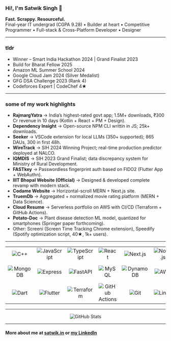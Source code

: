 ### Hi!, I'm Satwik Singh 👋

**Fast. Scrappy. Resourceful.**     
Final-year IT undergrad (CGPA 9.28) • Builder at heart • Competitive Programmer • Full-stack & Cross-Platform Developer • Designer

---

### tldr

* Winner – Smart India Hackathon 2024 | Grand Finalist 2023
* Build for Bharat Fellow 2025
* Amazon ML Summer School 2024
* Google Cloud Jam 2024 (Silver Medalist)
* GFG DSA Challenge 2023 (Rank 4)
* Codeforces Expert | CodeChef 4★

---

### some of my work highlights

* **RajmargYatra** → India’s highest-rated govt app; 1.5M+ downloads, ₹300 Cr revenue in 10 days (Kotlin + React + PM + Design).
* **Dependency Insight** → Open-source NPM CLI writtin in JS; 25k+ downloads.
* **Seeker** → VSCode extension for local LLMs (350+ supported); 865 DAUs, 300 in first 48h.
* **WireTrack** → SIH 2024 Winning Project; real-time production predictor deployed at NALCO.
* **IQMDIS** → SIH 2023 Grand Finalist; data discrepancy system for Ministry of Rural Development.
* **FASTkey** → Passwordless fingerprint auth based on FIDO2 (Flutter App + WebAuthn).
* **IIIT Bhopal Website (Official)** → Designed & developed complete revamp with modern stack.
* **Codame Website** → Horizontal-scroll MERN + Next.js site.
* **TruemDb** → Aggregated + normalized movie rating platform (MERN + Data Science).
* **Cloud Resume** → Serverless portfolio on AWS with CI/CD (Terraform + GitHub Actions).
* **Potato-Doc** → Plant disease detection ML model, quantized for smartphones (Springer paper forthcoming).
* Other: Screeni (Screen Time Tracking Chrome extension), Speedify (Spotify optimization script, 40★, 1k+ users).

---

<div align="center">
  <table>
    <tr>
      <td align="center"><img src="https://skillicons.dev/icons?i=cpp" alt="C++" /></td>
      <td align="center"><img src="https://skillicons.dev/icons?i=js" alt="JavaScript" /></td>
      <td align="center"><img src="https://skillicons.dev/icons?i=ts" alt="TypeScript" /></td>
      <td align="center"><img src="https://skillicons.dev/icons?i=react" alt="React" /></td>
      <td align="center"><img src="https://skillicons.dev/icons?i=nextjs" alt="Next.js" /></td>
      <td align="center"><img src="https://skillicons.dev/icons?i=nodejs" alt="Node.js" /></td>
      <td align="center"><img src="https://skillicons.dev/icons?i=npm" alt="npm" /></td>
      <td align="center"><img src="https://skillicons.dev/icons?i=tailwind" alt="Tailwind CSS" /></td>
      <td align="center"><img src="https://skillicons.dev/icons?i=python" alt="Python" /></td>
    </tr>
    <tr>
      <td align="center"><img src="https://skillicons.dev/icons?i=mongodb" alt="MongoDB" /></td>
      <td align="center"><img src="https://skillicons.dev/icons?i=express" alt="Express" /></td>
      <td align="center"><img src="https://skillicons.dev/icons?i=fastapi" alt="FastAPI" /></td>
      <td align="center"><img src="https://skillicons.dev/icons?i=mysql" alt="MySQL" /></td>
      <td align="center"><img src="https://skillicons.dev/icons?i=dynamodb" alt="DynamoDB" /></td>
      <td align="center"><img src="https://skillicons.dev/icons?i=aws" alt="AWS" /></td>
      <td align="center"><img src="https://skillicons.dev/icons?i=gcp" alt="GCP" /></td>
      <td align="center"><img src="https://skillicons.dev/icons?i=kotlin" alt="Kotlin" /></td>
      <td align="center"><img src="https://skillicons.dev/icons?i=androidstudio" alt="Android Studio" /></td>
    </tr>
    <tr>
      <td align="center"><img src="https://skillicons.dev/icons?i=dart" alt="Dart" /></td>
      <td align="center"><img src="https://skillicons.dev/icons?i=flutter" alt="Flutter" /></td>
      <td align="center"><img src="https://skillicons.dev/icons?i=terraform" alt="Terraform" /></td>
      <td align="center"><img src="https://skillicons.dev/icons?i=githubactions" alt="GitHub Actions" /></td>
      <td align="center"><img src="https://skillicons.dev/icons?i=git" alt="Git" /></td>
      <td align="center"><img src="https://skillicons.dev/icons?i=linux" alt="Linux" /></td>
      <td align="center"><img src="https://skillicons.dev/icons?i=bash" alt="Bash" /></td>
      <td align="center"><img src="https://skillicons.dev/icons?i=tensorflow" alt="TensorFlow" /></td>
      <td align="center"><img src="https://skillicons.dev/icons?i=figma" alt="Figma" /></td>
    </tr>
  </table>
</div>

---

<div align="center">
  <img src="https://github-readme-stats.vercel.app/api?username=ssatwik975&show_icons=true&theme=radical&count_private=true&include_all_commits=true&custom_title=My%20GitHub%20Stats&rank_icon=github" alt="GitHub Stats" />
</div>

---

#### More about me at [satwik.in](https://www.satwik.in/) or [my LinkedIn](https://www.linkedin.com/in/singhsatwik/)  
